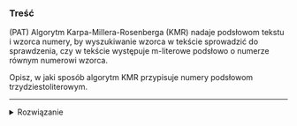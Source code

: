 ### Treść
(PAT)
Algorytm Karpa-Millera-Rosenberga (KMR) nadaje podsłowom tekstu i wzorca numery, 
by wyszukiwanie wzorca w tekście sprowadzić do sprawdzenia, czy w tekście występuje m-literowe podsłowo o numerze
równym numerowi wzorca. 

Opisz, w jaki sposób algorytm KMR przypisuje numery podsłowom trzydziestoliterowym.

------
<details><summary>Rozwiązanie</summary>
<p>
    
porównuje się krotkę podsłów o dł 16 na indeksie i oraz i+14
```
1234'5678'9abc'def0                     : tablica[4][i] = np wartość 2 
                 f0qw'erty'uiop'zxcv    : tablica[4][i+14] = np wartość 24 
```
apostrofy dla czytelności
(2,24) jest tym przypisanym numerem